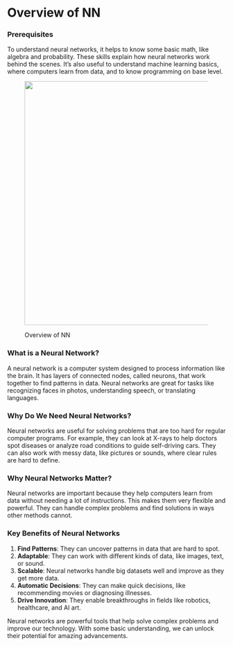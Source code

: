 # Overview of NN

### **Prerequisites**

To understand neural networks, it helps to know some basic math, like algebra and probability. These skills explain how neural networks work behind the scenes. It’s also useful to understand machine learning basics, where computers learn from data, and to know programming on base level.

<div align="left">

<figure><img src="https://files.oaiusercontent.com/file-0RtBW5ttl82YjqRuLxEMWeBi?se=2024-11-16T14%3A44%3A12Z&#x26;sp=r&#x26;sv=2024-08-04&#x26;sr=b&#x26;rscc=max-age%3D604800%2C%20immutable%2C%20private&#x26;rscd=attachment%3B%20filename%3Dace7593c-89a1-4a76-a6dd-3815e2391a9f.webp&#x26;sig=PWstgSEorRRbGiE4WYjPsRCojfuhf7APzE%2Bj4JEyK5E%3D" alt="" width="563"><figcaption><p>Overview of NN</p></figcaption></figure>

</div>

### **What is a Neural Network?**

A neural network is a computer system designed to process information like the brain. It has layers of connected nodes, called neurons, that work together to find patterns in data. Neural networks are great for tasks like recognizing faces in photos, understanding speech, or translating languages.

### **Why Do We Need Neural Networks?**

Neural networks are useful for solving problems that are too hard for regular computer programs. For example, they can look at X-rays to help doctors spot diseases or analyze road conditions to guide self-driving cars. They can also work with messy data, like pictures or sounds, where clear rules are hard to define.

### **Why Neural Networks Matter?**

Neural networks are important because they help computers learn from data without needing a lot of instructions. This makes them very flexible and powerful. They can handle complex problems and find solutions in ways other methods cannot.

### **Key Benefits of Neural Networks**

1. **Find Patterns**: They can uncover patterns in data that are hard to spot.
2. **Adaptable**: They can work with different kinds of data, like images, text, or sound.
3. **Scalable**: Neural networks handle big datasets well and improve as they get more data.
4. **Automatic Decisions**: They can make quick decisions, like recommending movies or diagnosing illnesses.
5. **Drive Innovation**: They enable breakthroughs in fields like robotics, healthcare, and AI art.

Neural networks are powerful tools that help solve complex problems and improve our technology. With some basic understanding, we can unlock their potential for amazing advancements.
